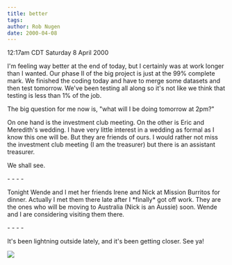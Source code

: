 ```yaml
---
title: better
tags: 
author: Rob Nugen
date: 2000-04-08
---
```


<title></title>
<p class=date>12:17am CDT Saturday 8 April 2000</p>

<p>I'm feeling way better at the end of today, but I certainly was at
work longer than I wanted.  Our phase II of the big project is just at
the 99% complete mark.  We finished the coding today and have to merge
some datasets and then test tomorrow.  We've been testing all along so
it's not like we think that testing is less than 1% of the job.

<p>The big question for me now is, "what will I be doing tomorrow at 2pm?"

<p>On one hand is the investment club meeting.  On the other is Eric
and Meredith's wedding.  I have very little interest in a wedding as
formal as I know this one will be.  But they are friends of ours.  I
would rather not miss the investment club meeting (I am the treasurer)
but there is an assistant treasurer.

<p>We shall see.

<p>- - - -

<p>Tonight Wende and I met her friends Irene and Nick at Mission
Burritos for dinner.  Actually I met them there late after I *finally*
got off work.  They are the ones who will be moving to Australia (Nick
is an Aussie) soon.  Wende and I are considering visiting them there.

<p>- - - -

<p>It's been lightning outside lately, and it's been getting closer.  See ya!

<p><img src='/images/rob/wL-ROB.gif'>

